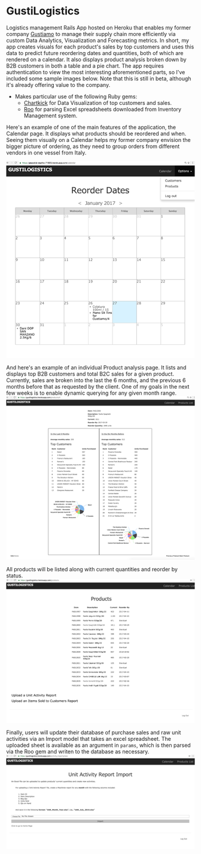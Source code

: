 # GustiLogistics

Logistics management Rails App hosted on Heroku that enables my former company [Gustiamo](https://www.gustiamo.com) to manage their supply chain more efficiently via custom Data Analytics, Visualization and Forecasting metrics. 
In short, my app creates visuals for each product's sales by top customers and uses this data to predict future reordering dates and quantities, both of which are rendered on a calendar. 
It also displays product analysis broken down by B2B customers in both a table and a pie chart. 
The app requires authentication to view the most interesting aforementioned parts, so I've included some sample images below. Note that this is still in beta, although it's already offering value to the company. 

* Makes particular use of the following Ruby gems:
  * [Chartkick](https://github.com/ankane/chartkick) for Data Visualization of top customers and sales.
  * [Roo](https://github.com/roo-rb/roo) for parsing Excel spreadsheets downloaded from Inventory Management system.

Here's an example of one of the main features of the application, the Calendar page. It displays what products should be reordered and when. 
Seeing them visually on a Calendar helps my former company envision the bigger picture of ordering, as they need to group orders from different vendors in one vessel from Italy. 

![alt text](/sample_images/GustiLogisticsCalendar.png "Calendar Prototype")

And here's an example of an individual Product analysis page. It lists and displays top B2B customers and total B2C sales for a given product. Currently, sales are broken into the last the 6 months, and the previous 6 months before that as requested by the client. One of my goals in the next few weeks is to enable dynamic querying for any given month range.
![alt text](/sample_images/ProductShowPage.png "Product Analysis")

All products will be listed along with current quantities and reorder by status.
![alt text](/sample_images/ProductsIndexPage.png "Products List")

Finally, users will update their database of purchase sales and raw unit
activities via an Import model that takes an excel spreadsheet. 
The uploaded sheet is available as an argument in ``params``, which is then parsed via the Roo gem and writen to the database as necessary.
![alt text](/sample_images/FileUploader.png "File Uploader")
